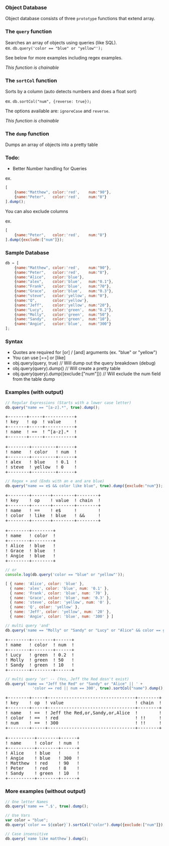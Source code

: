 ### Object Database

Object database consists of three `prototype` functions that extend array.

### The `query` function

Searches an array of objects using queries (like SQL).  
ex. `db.query('color == "blue" or "yellow"');`

See below for more examples including regex examples.

*This function is chainable*

### The `sortCol` function

Sorts by a column (auto detects numbers and does a float sort)

ex. `db.sortCol("num", {reverse: true});`

The options available are: `ignoreCase` and `reverse`.

*This function is chainable*

### The `dump` function

Dumps an array of objects into a pretty table

### Todo:

- Better Number handling for Queries

ex. 
```javascript
[
    {name:"Matthew", color:'red',    num:"90"},
    {name:"Peter",   color:'red',    num:"8"}
].dump();
```

You can also exclude columns

ex. 
```javascript 
[
    {name:"Peter",   color:'red',    num:"8"}
].dump({exclude:["num"]});
```


### Sample Database

```javascript
db = [
    {name:"Matthew", color:'red',    num:"90"},
    {name:"Peter",   color:'red',    num:"8"},
    {name:"Alice",   color:'blue'},
    {name:"alex",    color:'blue',   num:"0.1"},
    {name:"Frank",   color:'blue',   num:"70"},
    {name:"Grace",   color:'blue',   num:"0.3"},
    {name:"steve",   color:'yellow', num:"0"},
    {name:"Q",       color:'yellow'},
    {name:"Jeff",    color:'yellow', num:"20"},
    {name:"Lucy",    color:'green',  num:"0.2"},
    {name:"Molly",   color:'green',  num:"50"},
    {name:"Sandy",   color:'green',  num:"10"},
    {name:"Angie",   color:'blue',   num:"300"}
];
```

### Syntax

- Quotes are required for [or] / [and] arguments (ex. "blue" or "yellow")
- You can use [==] or [like]
- obj.query(query, true) // Will dump out the query breakdown (debug)
- obj.query(query).dump() // Will create a pretty table
- obj.query(query).dump({exclude:["num"]}) // Will exclude the num field from the table dump

### Examples (with output)

```javascript
// Regular Expressions (Starts with a lower case letter)
db.query("name == ^[a-z].*", true).dump();
```
<pre>
+-------+-----+-----------+
! key   ! op  ! value     !
+-------+-----+-----------+
! name  ! ==  ! ^[a-z].*  !
+-------+-----+-----------+

+--------+---------+------+
! name   ! color   ! num  !
+--------+---------+------+
! alex   ! blue    ! 0.1  !
! steve  ! yellow  ! 0    !
+--------+---------+------+
</pre>

```javascript
// Regex + and (Ends with an e and are blue)
db.query("name == e$ && color like blue", true).dump({exclude:"num"});;
```
<pre>
+--------+-------+--------+--------+
! key    ! op    ! value  ! chain  !
+--------+-------+--------+--------+
! name   ! ==    ! e$     !        !
! color  ! like  ! blue   ! &&     !
+--------+-------+--------+--------+

+--------+--------+
! name   ! color  !
+--------+--------+
! Alice  ! blue   !
! Grace  ! blue   !
! Angie  ! blue   !
+--------+--------+
</pre>

```javascript
// or
console.log(db.query('color == "blue" or "yellow"'));

[ { name: 'Alice', color: 'blue' },
  { name: 'alex', color: 'blue', num: '0.1' },
  { name: 'Frank', color: 'blue', num: '70' },
  { name: 'Grace', color: 'blue', num: '0.3' },
  { name: 'steve', color: 'yellow', num: '0' },
  { name: 'Q', color: 'yellow' },
  { name: 'Jeff', color: 'yellow', num: '20' },
  { name: 'Angie', color: 'blue', num: '300' } ]
```

```javascript
// multi query 'and'
db.query('name == "Molly" or "Sandy" or "Lucy" or "Alice" && color == green').dump();
```
<pre>
+--------+--------+------+
! name   ! color  ! num  !
+--------+--------+------+
! Lucy   ! green  ! 0.2  !
! Molly  ! green  ! 50   !
! Sandy  ! green  ! 10   !
+--------+--------+------+
</pre>

```javascript
// multi query 'or' -- (Yes, Jeff the Red dosn't exist)
db.query('name == "Jeff the Red" or "Sandy" or "Alice" || ' +
            'color == red || num == 300', true).sortCol("name").dump();
```
<pre>
+--------+-----+---------------------------------+--------+
! key    ! op  ! value                           ! chain  !
+--------+-----+---------------------------------+--------+
! name   ! ==  ! Jeff the Red,or,Sandy,or,Alice  !        !
! color  ! ==  ! red                             ! !!     !
! num    ! ==  ! 300                             ! !!     !
+--------+-----+---------------------------------+--------+

+----------+--------+------+
! name     ! color  ! num  !
+----------+--------+------+
! Alice    ! blue   !      !
! Angie    ! blue   ! 300  !
! Matthew  ! red    ! 90   !
! Peter    ! red    ! 8    !
! Sandy    ! green  ! 10   !
+----------+--------+------+
</pre>

### More examples (without output)

```javascript
// One letter Names
db.query('name == ^.$', true).dump();

// Use Vars
var color = "blue";
db.query(`color == ${color}`).sortCol("color").dump({exclude:["num"]});

// Case insensitive
db.query(`name like matthew`).dump();

```
